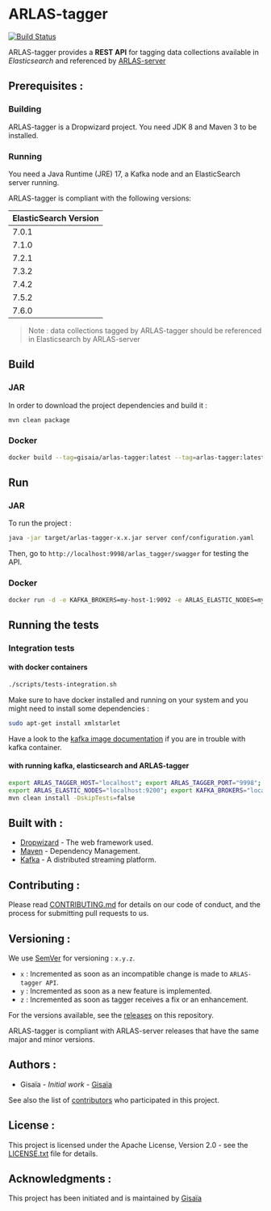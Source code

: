 # ARLAS-tagger

[![Build Status](https://api.travis-ci.org/gisaia/ARLAS-tagger.svg?branch=develop)](https://travis-ci.org/gisaia/ARLAS-tagger)

ARLAS-tagger provides a **REST API** for tagging data collections available in *Elasticsearch* and referenced by [ARLAS-server](https://github.com/gisaia/ARLAS-server)

## Prerequisites :

### Building

ARLAS-tagger is a Dropwizard project. You need JDK 8 and Maven 3 to be installed.

### Running

You need a Java Runtime (JRE) 17, a Kafka node and an ElasticSearch server running.

ARLAS-tagger is compliant with the following versions:

| ElasticSearch Version |
|  ---  |
| 7.0.1 |
| 7.1.0 |
| 7.2.1 |
| 7.3.2 |
| 7.4.2 |
| 7.5.2 |
| 7.6.0 |

> Note : data collections tagged by ARLAS-tagger should be referenced in Elasticsearch by ARLAS-server

## Build

### JAR
In order to download the project dependencies and build it :

```sh
mvn clean package
```
### Docker

```sh
docker build --tag=gisaia/arlas-tagger:latest --tag=arlas-tagger:latest .
```

## Run

### JAR

To run the project :

```sh
java -jar target/arlas-tagger-x.x.jar server conf/configuration.yaml
```

Then, go to `http://localhost:9998/arlas_tagger/swagger` for testing the API.

### Docker

```sh
docker run -d -e KAFKA_BROKERS=my-host-1:9092 -e ARLAS_ELASTIC_NODES=my-host-2:9200 -e ARLAS_ELASTIC_CLUSTER=elasticsearch  gisaia/arlas-tagger:latest
```

## Running the tests
### Integration tests
#### with docker containers

```sh
./scripts/tests-integration.sh
```

Make sure to have docker installed and running on your system and you might need to install some dependencies :

```sh
sudo apt-get install xmlstarlet
```

Have a look to the [kafka image documentation](https://hub.docker.com/r/wurstmeister/kafka/) if you are in trouble with kafka container.

#### with running kafka, elasticsearch and ARLAS-tagger

```sh
export ARLAS_TAGGER_HOST="localhost"; export ARLAS_TAGGER_PORT="9998"; export ARLAS_TAGGER_PREFIX="/arlas/";
export ARLAS_ELASTIC_NODES="localhost:9200"; export KAFKA_BROKERS="localhost:9092";
mvn clean install -DskipTests=false
```

## Built with :

- [Dropwizard](http://www.dropwizard.io) - The web framework used.
- [Maven](https://maven.apache.org/) - Dependency Management.
- [Kafka](https://kafka.apache.org/) -  A distributed streaming platform.

## Contributing :

Please read [CONTRIBUTING.md](CONTRIBUTING.md) for details on our code of conduct, and the process for submitting pull requests to us.

## Versioning :

We use [SemVer](http://semver.org/) for versioning : `x.y.z`.

- `x` : Incremented as soon as an incompatible change is made to `ARLAS-tagger API`.
- `y` : Incremented as soon as a new feature is implemented.
- `z` : Incremented as soon as tagger receives a fix or an enhancement.

For the versions available, see the [releases](https://github.com/gisaia/ARLAS-tagger/releases) on this repository.

ARLAS-tagger is compliant with ARLAS-server releases that have the same major and minor versions.

## Authors :

- Gisaïa - *Initial work* - [Gisaïa](http://gisaia.fr/)

See also the list of [contributors](https://gitlab.com/GISAIA.ARLAS/ARLAS-tagger/graphs/develop) who participated in this project.

## License :

This project is licensed under the Apache License, Version 2.0 - see the [LICENSE.txt](LICENSE.txt) file for details.

## Acknowledgments :
This project has been initiated and is maintained by [Gisaïa](https://gisaia.com)